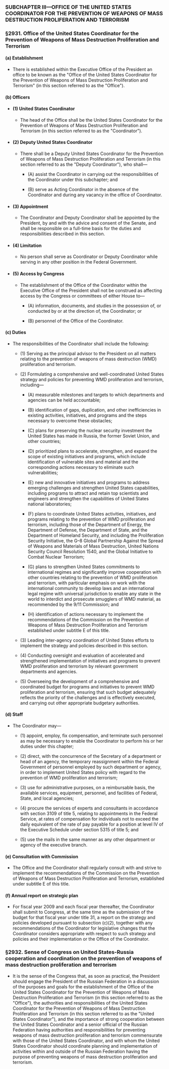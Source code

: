 ### SUBCHAPTER III—OFFICE OF THE UNITED STATES COORDINATOR FOR THE PREVENTION OF WEAPONS OF MASS DESTRUCTION PROLIFERATION AND TERRORISM

### §2931. Office of the United States Coordinator for the Prevention of Weapons of Mass Destruction Proliferation and Terrorism
#### (a) Establishment
* There is established within the Executive Office of the President an office to be known as the "Office of the United States Coordinator for the Prevention of Weapons of Mass Destruction Proliferation and Terrorism" (in this section referred to as the "Office").

#### (b) Officers
* #### (1) United States Coordinator
  * The head of the Office shall be the United States Coordinator for the Prevention of Weapons of Mass Destruction Proliferation and Terrorism (in this section referred to as the "Coordinator").

* #### (2) Deputy United States Coordinator
  * There shall be a Deputy United States Coordinator for the Prevention of Weapons of Mass Destruction Proliferation and Terrorism (in this section referred to as the "Deputy Coordinator"), who shall—

    * (A) assist the Coordinator in carrying out the responsibilities of the Coordinator under this subchapter; and

    * (B) serve as Acting Coordinator in the absence of the Coordinator and during any vacancy in the office of Coordinator.

* #### (3) Appointment
  * The Coordinator and Deputy Coordinator shall be appointed by the President, by and with the advice and consent of the Senate, and shall be responsible on a full-time basis for the duties and responsibilities described in this section.

* #### (4) Limitation
  * No person shall serve as Coordinator or Deputy Coordinator while serving in any other position in the Federal Government.

* #### (5) Access by Congress
  * The establishment of the Office of the Coordinator within the Executive Office of the President shall not be construed as affecting access by the Congress or committees of either House to—

    * (A) information, documents, and studies in the possession of, or conducted by or at the direction of, the Coordinator; or

    * (B) personnel of the Office of the Coordinator.

#### (c) Duties
* The responsibilities of the Coordinator shall include the following:

  * (1) Serving as the principal advisor to the President on all matters relating to the prevention of weapons of mass destruction (WMD) proliferation and terrorism.

  * (2) Formulating a comprehensive and well-coordinated United States strategy and policies for preventing WMD proliferation and terrorism, including—

    * (A) measurable milestones and targets to which departments and agencies can be held accountable;

    * (B) identification of gaps, duplication, and other inefficiencies in existing activities, initiatives, and programs and the steps necessary to overcome these obstacles;

    * (C) plans for preserving the nuclear security investment the United States has made in Russia, the former Soviet Union, and other countries;

    * (D) prioritized plans to accelerate, strengthen, and expand the scope of existing initiatives and programs, which include identification of vulnerable sites and material and the corresponding actions necessary to eliminate such vulnerabilities;

    * (E) new and innovative initiatives and programs to address emerging challenges and strengthen United States capabilities, including programs to attract and retain top scientists and engineers and strengthen the capabilities of United States national laboratories;

    * (F) plans to coordinate United States activities, initiatives, and programs relating to the prevention of WMD proliferation and terrorism, including those of the Department of Energy, the Department of Defense, the Department of State, and the Department of Homeland Security, and including the Proliferation Security Initiative, the G–8 Global Partnership Against the Spread of Weapons and Materials of Mass Destruction, United Nations Security Council Resolution 1540, and the Global Initiative to Combat Nuclear Terrorism;

    * (G) plans to strengthen United States commitments to international regimes and significantly improve cooperation with other countries relating to the prevention of WMD proliferation and terrorism, with particular emphasis on work with the international community to develop laws and an international legal regime with universal jurisdiction to enable any state in the world to interdict and prosecute smugglers of WMD material, as recommended by the 9/11 Commission; and

    * (H) identification of actions necessary to implement the recommendations of the Commission on the Prevention of Weapons of Mass Destruction Proliferation and Terrorism established under subtitle E of this title.


  * (3) Leading inter-agency coordination of United States efforts to implement the strategy and policies described in this section.

  * (4) Conducting oversight and evaluation of accelerated and strengthened implementation of initiatives and programs to prevent WMD proliferation and terrorism by relevant government departments and agencies.

  * (5) Overseeing the development of a comprehensive and coordinated budget for programs and initiatives to prevent WMD proliferation and terrorism, ensuring that such budget adequately reflects the priority of the challenges and is effectively executed, and carrying out other appropriate budgetary authorities.

#### (d) Staff
* The Coordinator may—

  * (1) appoint, employ, fix compensation, and terminate such personnel as may be necessary to enable the Coordinator to perform his or her duties under this chapter;

  * (2) direct, with the concurrence of the Secretary of a department or head of an agency, the temporary reassignment within the Federal Government of personnel employed by such department or agency, in order to implement United States policy with regard to the prevention of WMD proliferation and terrorism;

  * (3) use for administrative purposes, on a reimbursable basis, the available services, equipment, personnel, and facilities of Federal, State, and local agencies;

  * (4) procure the services of experts and consultants in accordance with section 3109 of title 5, relating to appointments in the Federal Service, at rates of compensation for individuals not to exceed the daily equivalent of the rate of pay payable for a position at level IV of the Executive Schedule under section 5315 of title 5; and

  * (5) use the mails in the same manner as any other department or agency of the executive branch.

#### (e) Consultation with Commission
* The Office and the Coordinator shall regularly consult with and strive to implement the recommendations of the Commission on the Prevention of Weapons of Mass Destruction Proliferation and Terrorism, established under subtitle E of this title.

#### (f) Annual report on strategic plan
* For fiscal year 2009 and each fiscal year thereafter, the Coordinator shall submit to Congress, at the same time as the submission of the budget for that fiscal year under title 31, a report on the strategy and policies developed pursuant to subsection (c)(2), together with any recommendations of the Coordinator for legislative changes that the Coordinator considers appropriate with respect to such strategy and policies and their implementation or the Office of the Coordinator.

### §2932. Sense of Congress on United States-Russia cooperation and coordination on the prevention of weapons of mass destruction proliferation and terrorism
* It is the sense of the Congress that, as soon as practical, the President should engage the President of the Russian Federation in a discussion of the purposes and goals for the establishment of the Office of the United States Coordinator for the Prevention of Weapons of Mass Destruction Proliferation and Terrorism (in this section referred to as the "Office"), the authorities and responsibilities of the United States Coordinator for the Prevention of Weapons of Mass Destruction Proliferation and Terrorism (in this section referred to as the "United States Coordinator"), and the importance of strong cooperation between the United States Coordinator and a senior official of the Russian Federation having authorities and responsibilities for preventing weapons of mass destruction proliferation and terrorism commensurate with those of the United States Coordinator, and with whom the United States Coordinator should coordinate planning and implementation of activities within and outside of the Russian Federation having the purpose of preventing weapons of mass destruction proliferation and terrorism.
